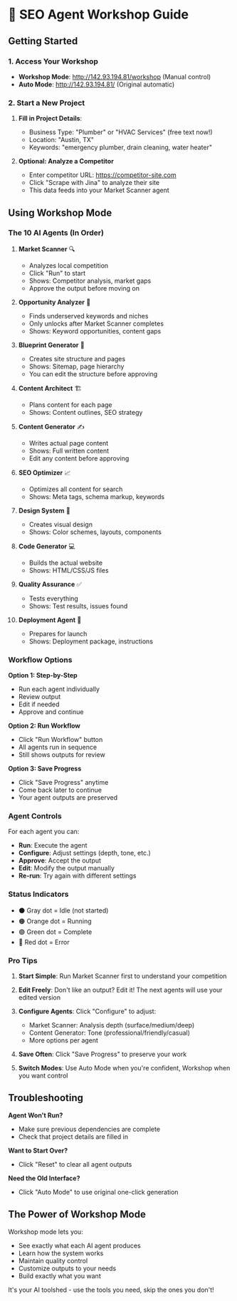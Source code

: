 # 🔧 SEO Agent Workshop Guide

## Getting Started

### 1. Access Your Workshop
- **Workshop Mode**: http://142.93.194.81/workshop (Manual control)
- **Auto Mode**: http://142.93.194.81/ (Original automatic)

### 2. Start a New Project

1. **Fill in Project Details**:
   - Business Type: "Plumber" or "HVAC Services" (free text now!)
   - Location: "Austin, TX"
   - Keywords: "emergency plumber, drain cleaning, water heater"

2. **Optional: Analyze a Competitor**
   - Enter competitor URL: https://competitor-site.com
   - Click "Scrape with Jina" to analyze their site
   - This data feeds into your Market Scanner agent

## Using Workshop Mode

### The 10 AI Agents (In Order)

1. **Market Scanner** 🔍
   - Analyzes local competition
   - Click "Run" to start
   - Shows: Competitor analysis, market gaps
   - Approve the output before moving on

2. **Opportunity Analyzer** 🎯
   - Finds underserved keywords and niches
   - Only unlocks after Market Scanner completes
   - Shows: Keyword opportunities, content gaps

3. **Blueprint Generator** 📐
   - Creates site structure and pages
   - Shows: Sitemap, page hierarchy
   - You can edit the structure before approving

4. **Content Architect** 🏗️
   - Plans content for each page
   - Shows: Content outlines, SEO strategy

5. **Content Generator** ✍️
   - Writes actual page content
   - Shows: Full written content
   - Edit any content before approving

6. **SEO Optimizer** 📈
   - Optimizes all content for search
   - Shows: Meta tags, schema markup, keywords

7. **Design System** 🎨
   - Creates visual design
   - Shows: Color schemes, layouts, components

8. **Code Generator** 💻
   - Builds the actual website
   - Shows: HTML/CSS/JS files

9. **Quality Assurance** ✅
   - Tests everything
   - Shows: Test results, issues found

10. **Deployment Agent** 🚀
    - Prepares for launch
    - Shows: Deployment package, instructions

### Workflow Options

**Option 1: Step-by-Step**
- Run each agent individually
- Review output
- Edit if needed
- Approve and continue

**Option 2: Run Workflow**
- Click "Run Workflow" button
- All agents run in sequence
- Still shows outputs for review

**Option 3: Save Progress**
- Click "Save Progress" anytime
- Come back later to continue
- Your agent outputs are preserved

### Agent Controls

For each agent you can:
- **Run**: Execute the agent
- **Configure**: Adjust settings (depth, tone, etc.)
- **Approve**: Accept the output
- **Edit**: Modify the output manually  
- **Re-run**: Try again with different settings

### Status Indicators

- ⚫ Gray dot = Idle (not started)
- 🟠 Orange dot = Running
- 🟢 Green dot = Complete
- 🔴 Red dot = Error

### Pro Tips

1. **Start Simple**: Run Market Scanner first to understand your competition

2. **Edit Freely**: Don't like an output? Edit it! The next agents will use your edited version

3. **Configure Agents**: Click "Configure" to adjust:
   - Market Scanner: Analysis depth (surface/medium/deep)
   - Content Generator: Tone (professional/friendly/casual)
   - More options per agent

4. **Save Often**: Click "Save Progress" to preserve your work

5. **Switch Modes**: Use Auto Mode when you're confident, Workshop when you want control

## Troubleshooting

**Agent Won't Run?**
- Make sure previous dependencies are complete
- Check that project details are filled in

**Want to Start Over?**
- Click "Reset" to clear all agent outputs

**Need the Old Interface?**
- Click "Auto Mode" to use original one-click generation

## The Power of Workshop Mode

Workshop mode lets you:
- See exactly what each AI agent produces
- Learn how the system works
- Maintain quality control
- Customize outputs to your needs
- Build exactly what you want

It's your AI toolshed - use the tools you need, skip the ones you don't!